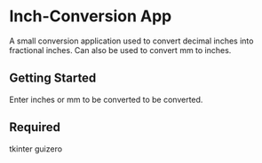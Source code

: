 # Inch-Conversion App
A small conversion application used to convert decimal inches into fractional inches. Can also be used to convert mm to inches. 

## Getting Started
Enter inches or mm to be converted to be converted.


## Required 
tkinter
guizero

